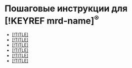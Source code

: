 # Пошаговые инструкции для [!KEYREF mrd-name]<sup>®</sup>

- [[!TITLE]](cluster-list.md)
- [[!TITLE]](cluster-create.md)
- [[!TITLE]](connect.md)
- [[!TITLE]](failover.md)
- [[!TITLE]](cluster-delete.md)
- [[!TITLE]](hosts.md)
